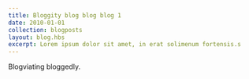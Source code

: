 ```yaml
---
title: Bloggity blog blog blog 1
date: 2010-01-01
collection: blogposts
layout: blog.hbs
excerpt: Lorem ipsum dolor sit amet, in erat solimenum fortensis.s
---
```


Blogviating bloggedly.
